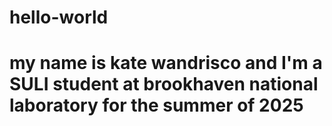 # hello-world
# my name is kate wandrisco and I'm a SULI student at brookhaven national laboratory for the summer of 2025
